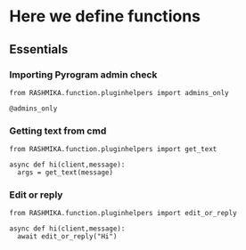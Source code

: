 # Here we define functions

## Essentials
### Importing Pyrogram admin check
```python3
from RASHMIKA.function.pluginhelpers import admins_only

@admins_only
```

### Getting text from cmd
```python3
from RASHMIKA.function.pluginhelpers import get_text

async def hi(client,message):
  args = get_text(message)
```

### Edit or reply
```python3
from RASHMIKA.function.pluginhelpers import edit_or_reply

async def hi(client,message):
  await edit_or_reply("Hi")
```
